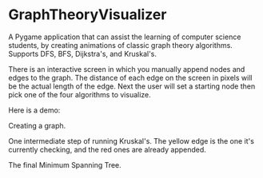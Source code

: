 # GraphTheoryVisualizer

A Pygame application that can assist the learning of computer science students, by creating animations of classic graph theory algorithms. Supports DFS, BFS, Dijkstra's, and Kruskal's.

There is an interactive screen in which you manually append nodes and edges to the graph. The distance of each edge on the screen in pixels will be the actual length of the edge. Next the user will set a starting node then pick one of the four algorithms to visualize. 

Here is a demo:

  Creating a graph.
  <img src="https://media.discordapp.net/attachments/795803904075366400/797598385204232192/unknown.png?width=1183&height=676"
       alt=""
       style="float: left; margin-right: 10px;" />

  One intermediate step of running Kruskal's. The yellow edge is the one it's currently checking, and the red ones are already appended.
  <img src="https://media.discordapp.net/attachments/795803904075366400/797598647663198248/unknown.png?width=1290&height=676"
       alt=""
       style="float: left; margin-right: 10px;" />

  The final Minimum Spanning Tree.
  <img src="https://media.discordapp.net/attachments/795803904075366400/797600075459067934/unknown.png?width=1288&height=677"
       alt=""
       style="float: left; margin-right: 10px;" />
